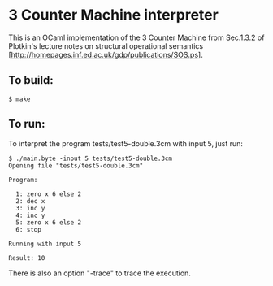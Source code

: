 3 Counter Machine interpreter
=============================

This is an OCaml implementation of the 3 Counter Machine from
Sec.1.3.2 of Plotkin's lecture notes on structural operational
semantics [http://homepages.inf.ed.ac.uk/gdp/publications/SOS.ps].


To build:
---------

    $ make


To run:
-------

To interpret the program tests/test5-double.3cm with input 5, just run:

    $ ./main.byte -input 5 tests/test5-double.3cm 
    Opening file "tests/test5-double.3cm"
    
    Program:
    
      1: zero x 6 else 2
      2: dec x
      3: inc y
      4: inc y
      5: zero x 6 else 2
      6: stop
    
    Running with input 5
    
    Result: 10


There is also an option "-trace" to trace the execution.
